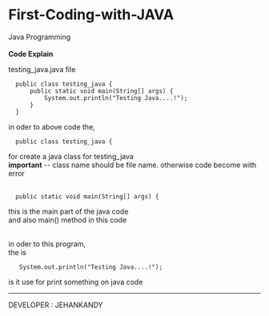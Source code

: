 # First-Coding-with-JAVA
Java Programming 
<br><br>
<b>Code Explain</b> <br>


testing_java.java file


      public class testing_java {
          public static void main(String[] args) {
              System.out.println("Testing Java....!");
          }
      }

in oder to above code the, 

      public class testing_java {

for create a java class for testing_java 
<br><b>important</b> -- class name should be file name. otherwise code become with error
<br><br>

      public static void main(String[] args) {
          
this is the main part of the java code <br>
and also main() method in this code
<br><br>

in oder to this program, <br>
the is 
       
       System.out.println("Testing Java....!");
       
is it use for print something on java code



*****************************************************



DEVELOPER  :  JEHANKANDY
